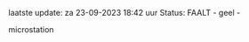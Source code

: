 laatste update: 
za 23-09-2023 18:42   uur 
Status: FAALT - geel - 
<div class="service Y">microstation</div>